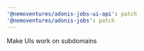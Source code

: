 ```yaml
---
'@nemoventures/adonis-jobs-ui-api': patch
'@nemoventures/adonis-jobs': patch
---
```


Make UIs work on subdomains
